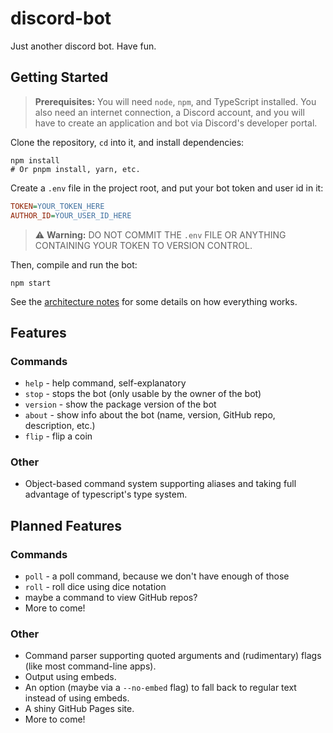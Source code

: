 # discord-bot

Just another discord bot. Have fun.

## Getting Started

> **Prerequisites:**
> You will need `node`, `npm`, and TypeScript installed. You also need an internet connection, a Discord account, and you will have to create an application and bot via Discord's developer portal.

Clone the repository, `cd` into it, and install dependencies:

```console
npm install
# Or pnpm install, yarn, etc.
```

Create a `.env` file in the project root, and put your bot token and user id in it:

```ini
TOKEN=YOUR_TOKEN_HERE
AUTHOR_ID=YOUR_USER_ID_HERE
```

> ⚠ **Warning:** DO NOT COMMIT THE `.env` FILE OR ANYTHING CONTAINING YOUR TOKEN TO VERSION CONTROL.

Then, compile and run the bot:

```console
npm start
```

See the [architecture notes](./architecture-notes.md) for some details on how everything works.

## Features

### Commands

- `help` - help command, self-explanatory
- `stop` - stops the bot (only usable by the owner of the bot)
- `version` - show the package version of the bot
- `about` - show info about the bot (name, version, GitHub repo, description, etc.)
- `flip` - flip a coin

### Other

- Object-based command system supporting aliases and taking full advantage of typescript's type system.

## Planned Features

### Commands

- `poll` - a poll command, because we don't have enough of those
- `roll` - roll dice using dice notation
- maybe a command to view GitHub repos?
- More to come!

### Other

- Command parser supporting quoted arguments and (rudimentary) flags (like most command-line apps).
- Output using embeds.
- An option (maybe via a `--no-embed` flag) to fall back to regular text instead of using embeds.
- A shiny GitHub Pages site.
- More to come!
